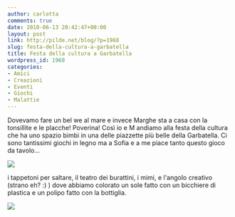 ```yaml
---
author: carlotta
comments: true
date: 2010-06-13 20:42:47+00:00
layout: post
link: http://pilde.net/blog/?p=1968
slug: festa-della-cultura-a-garbatella
title: Festa della cultura a Garbatella
wordpress_id: 1968
categories:
- Amici
- Creazioni
- Eventi
- Giochi
- Malattie
---
```


Dovevamo fare un bel we al mare e invece Marghe sta a casa con la tonsillite e le placche! Poverina! Così io e M andiamo alla festa della cultura che ha uno spazio bimbi in una delle piazzette più belle della Garbatella. Ci sono tantissimi giochi in legno ma a Sofia e a me piace tanto questo gioco da tavolo...

![](http://pilde.net/blog/wp-content/uploads/2010/06/tavolo.jpg)

i tappetoni per saltare, il teatro dei burattini, i mimi, e l'angolo creativo (strano eh? :) ) dove abbiamo colorato un sole fatto con un bicchiere di plastica e un polipo fatto con la bottiglia.

![](http://pilde.net/blog/wp-content/uploads/2010/06/coloriamo.jpg)
